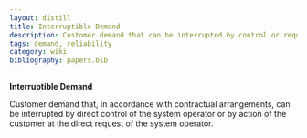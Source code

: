 ```yaml
---
layout: distill
title: Interruptible Demand
description: Customer demand that can be interrupted by control or request of the system operator.
tags: demand, reliability
category: wiki
bibliography: papers.bib
---
```


**Interruptible Demand** <d-cite key="nerc2013terminology"></d-cite>

Customer demand that, in accordance with contractual arrangements, can be interrupted by direct control of the system operator or by action of the customer at the direct request of the system operator.
